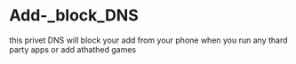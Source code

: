# Add-_block_DNS
this privet DNS  will block your add from your phone when you run any thard party apps or add athathed games
